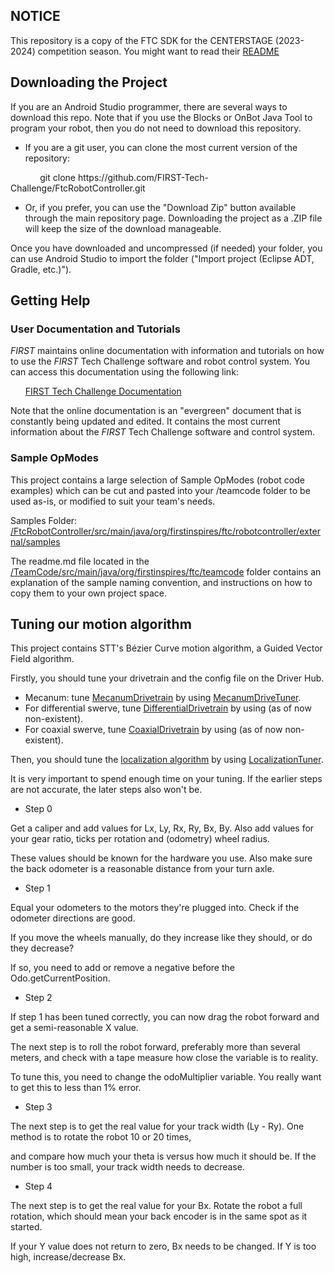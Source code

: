 ## NOTICE
This repository is a copy of the FTC SDK for the CENTERSTAGE (2023-2024) competition season. You might want to read their [README](https://github.com/FIRST-Tech-Challenge/FtcRobotController)

## Downloading the Project
If you are an Android Studio programmer, there are several ways to download this repo. Note that if you use the Blocks or OnBot Java Tool to program your robot, then you do not need to download this repository.

* If you are a git user, you can clone the most current version of the repository:

<p>&nbsp;&nbsp;&nbsp;&nbsp;&nbsp;&nbsp;&nbsp;&nbsp;&nbsp;&nbsp;&nbsp;&nbsp;git clone https://github.com/FIRST-Tech-Challenge/FtcRobotController.git</p>

* Or, if you prefer, you can use the "Download Zip" button available through the main repository page.  Downloading the project as a .ZIP file will keep the size of the download manageable.

Once you have downloaded and uncompressed (if needed) your folder, you can use Android Studio to import the folder  ("Import project (Eclipse ADT, Gradle, etc.)").

## Getting Help
### User Documentation and Tutorials
*FIRST* maintains online documentation with information and tutorials on how to use the *FIRST* Tech Challenge software and robot control system.  You can access this documentation using the following link:

&nbsp;&nbsp;&nbsp;&nbsp;&nbsp;&nbsp;[FIRST Tech Challenge Documentation](https://ftc-docs.firstinspires.org/index.html)

Note that the online documentation is an "evergreen" document that is constantly being updated and edited.  It contains the most current information about the *FIRST* Tech Challenge software and control system.

### Sample OpModes
This project contains a large selection of Sample OpModes (robot code examples) which can be cut and pasted into your /teamcode folder to be used as-is, or modified to suit your team's needs.

Samples Folder: &nbsp;&nbsp; [/FtcRobotController/src/main/java/org/firstinspires/ftc/robotcontroller/external/samples](FtcRobotController/src/main/java/org/firstinspires/ftc/robotcontroller/external/samples)

The readme.md file located in the [/TeamCode/src/main/java/org/firstinspires/ftc/teamcode](TeamCode/src/main/java/org/firstinspires/ftc/teamcode) folder contains an explanation of the sample naming convention, and instructions on how to copy them to your own project space.

## Tuning our motion algorithm
This project contains STT's Bézier Curve motion algorithm, a Guided Vector Field algorithm.

Firstly, you should tune your drivetrain and the config file on the Driver Hub.
* Mecanum: tune [MecanumDrivetrain](TeamCode/src/main/java/org/firstinspires/ftc/teamcode/robotParts/movement/motorKinematics/MecanumDrivetrain.java) by using [MecanumDriveTuner](TeamCode/src/main/java/org/firstinspires/ftc/teamcode/robotParts/movement/Tuner/MecanumDriveTuner.java).
* For differential swerve, tune [DifferentialDrivetrain](TeamCode/src/main/java/org/firstinspires/ftc/teamcode/robotParts/movement/motorKinematics/DifferentialDrivetrain.java) by using (as of now non-existent).
* For coaxial swerve, tune [CoaxialDrivetrain](TeamCode/src/main/java/org/firstinspires/ftc/teamcode/robotParts/movement/motorKinematics/CoaxialDrivetrain.java) by using (as of now non-existent).

Then, you should tune the [localization algorithm](TeamCode/src/main/java/org/firstinspires/ftc/teamcode/robotParts/movement/Localization/localization.java) by using [LocalizationTuner](TeamCode/src/main/java/org/firstinspires/ftc/teamcode/robotParts/movement/Tuner/LocalizationTuner.java).

It is very important to spend enough time on your tuning. If the earlier steps are not accurate, the later steps also won't be.

* Step 0

Get a caliper and add values for Lx, Ly, Rx, Ry, Bx, By. Also add values for your gear ratio, ticks per rotation and (odometry) wheel radius.

These values should be known for the hardware you use. Also make sure the back odometer is a reasonable distance from your turn axle.

* Step 1

Equal your odometers to the motors they're plugged into. Check if the odometer directions are good.

If you move the wheels manually, do they increase like they should, or do they decrease?

If so, you need to add or remove a negative before the Odo.getCurrentPosition.

* Step 2

If step 1 has been tuned correctly, you can now drag the robot forward and get a semi-reasonable X value. 

The next step is to roll the robot forward, preferably more than several meters, and check with a tape measure how close the variable is to reality.

To tune this, you need to change the odoMultiplier variable. You really want to get this to less than 1% error.

* Step 3

The next step is to get the real value for your track width (Ly - Ry). One method is to rotate the robot 10 or 20 times,

and compare how much your theta is versus how much it should be. If the number is too small, your track width needs to decrease.

* Step 4

The next step is to get the real value for your Bx. Rotate the robot a full rotation, which should mean your back encoder is in the same spot as it started.

If your Y value does not return to zero, Bx needs to be changed. If Y is too high, increase/decrease Bx.